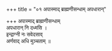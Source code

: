 +++
title = "०१ अपास्माद् ब्राह्मणीसन्धाम् अपधारान्"

+++
अपास्माद् ब्राह्मणीसन्धाम्  
अपधारान् नि दध्मसि ।  
इन्द्राग्नी नः सवेदसाव्  
अर्णवाद् अधि मुञ्चताम् ॥